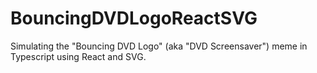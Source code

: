 # BouncingDVDLogoReactSVG

Simulating the "Bouncing DVD Logo" (aka "DVD Screensaver") meme in Typescript using React and SVG.
